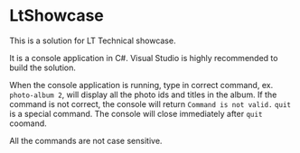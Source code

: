 # LtShowcase

This is a solution for LT Technical showcase.

It is a console application in C#. Visual Studio is highly recommended to build the solution.

When the console application is running, type in correct command, ex. `photo-album 2`, will display all the photo ids and titles in the album.
If the command is not correct, the console will return `Command is not valid.`
`quit` is a special command. The console will close immediately after `quit` coomand.

All the commands are not case sensitive.

